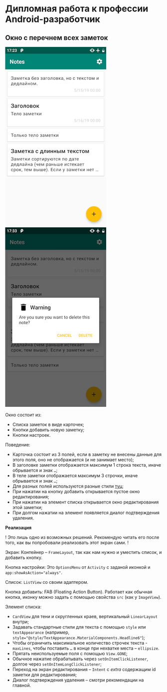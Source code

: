 # Дипломная работа к профессии Android-разработчик

## Окно с перечнем всех заметок

![enter pin](../images/notes_list.png)
![enter pin](../images/note_delete_confirmation.png)

Окно состоит из:
* Списка заметок в виде карточек;
* Кнопки добавить новую заметку;
* Кнопки настроек.

Поведение:
* Карточка состоит из 3 полей, если в заметку не внесены данные для этого поля, оно не отображается (и не занимает место);
* В заголовке заметки отображается максимум 1 строка текста, иначе обрывается и знак `…`;
* В теле заметки отображается максимум 3 строчки, иначе обрывается и знак `…`;
* Для разных полей используются разные стили [туц](https://material.io/design/typography/the-type-system.html#applying-the-type-scale);
* При нажатии на кнопку добавить открывается пустое окно редактирования;
* При нажатии на элемент списка открывается окно редактирования этой заметки;
* При долгом нажатии на элемент появляется диалог подтверждения удаления.

**Реализация**

! Это лишь одно из возможных решений. Рекомендую читать его после того, как вы попробовали реализовать этот экран сами. !

Экран:
Контейнер – `FrameLayout`, так как нам нужно и уместить список, и добавить кнопку.

Кнопка настройки:
Это `OptionsMenu` от `Activity` с заданой иконкой и `app:showAsAction="always"`.

Список:
`ListView` со своим адаптером.

Кнопка добавить:
FAB (Floating Action Button). Работает как обычная кнопка, иконку можно задать с помощью свойства `src` (как у `ImageView`).

Элемент списка:
* `CardView` для тени и скругленных краев, вертикальный `LinearLayout` внутри;
* Задавать стандартные стили для текста с помощью `style` или `textAppearance` (например, `style="@style/TextAppearance.MaterialComponents.Headline6"`);
* Чтобы ограничить максимальное количество строчек текста - `maxLines`, чтобы поставить `…` в конце при нехватке места – `ellipsize`.
* Прятать неиспользуемые поля с помощью `View.GONE`;
* Обычное нажатие обрабатывать через `setOnItemClickListener`, долгое через `setOnItemLongClickListener`;
* Переход на экран редактирования – `Intent` с _extra_ содержащим id заметки для редактирования;
* Диалог подтверждения удаления – смотри рекомендации на главной.
